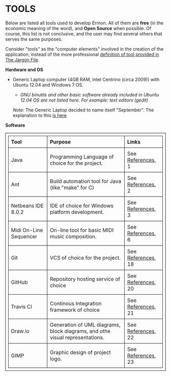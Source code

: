 TOOLS
=====

Below are listed all tools used to develop Ermon. All of them are __free__ 
(in the economic meaning of the word), and __Open Source__ when possible.
Of course, this list is not conclusive, and the user may find several others that serves the same purposes.

Consider "tools" as the "computer elements" involved in the creation of the application, instead
of the more professional [definition of tool provided in The Jargon File](http://catb.org/jargon/html/T/tool.html).

**Hardware and OS**
- Generic Laptop computer (4GB RAM, Intel Centrino (circa 2009)) with Ubuntu 12.04 and Windows 7 OS.
    -    _GNU binutils and other basic software already included in Ubuntu 12.04 OS are not listed here.
	  For example: text editors (gedit)_

    _Note_: The Generic Laptop decided to name itself "September". The explanation to this [is here](https://github.com/amcajal/gsvmind)

**Software**
   
<style>
table, th, td {
    border: 1px solid black;
    text-align: left;
    padding: 8px;
}
</style>

<table style="width:100%">
    <tr>
        <th>Tool</th>
        <th>Purpose</th>
        <th>Links</th>
    </tr>
    <tr>
        <td>Java</td> 
        <td>Programming Language of choice for the project.</td>  
        <td>See <a href="https://github.com/amcajal/Ermon/wiki/References">References</a>, 1</td>
    </tr>
    <tr>
        <td>Ant</td> 
        <td>Build automation tool for Java (like "make" for C)</td>  
        <td>See <a href="https://github.com/amcajal/Ermon/wiki/References">References</a>, 2</td>
    </tr>
    <tr>
        <td>Netbeans IDE 8.0.2</td> 
        <td>IDE of choice for Windows platform development.</td>  
        <td>See <a href="https://github.com/amcajal/Ermon/wiki/References">References</a>, 3</td>
    </tr>
    <tr>
        <td>Midi On-Line Sequencer</td> 
        <td>On-line tool for basic MIDI music composition.</td>  
        <td>See <a href="https://github.com/amcajal/Ermon/wiki/References">References</a>, 6</td>
    </tr>
    <tr>
        <td>Git</td> 
        <td>VCS of choice for the project.</td>  
        <td>See <a href="https://github.com/amcajal/Ermon/wiki/References">References</a>, 18</td>
    </tr>
    <tr>
        <td>GitHub</td>
        <td>Repository hosting service of choice</td>
        <td>See <a href="https://github.com/amcajal/Ermon/wiki/References">References</a>, 20</td>  
    </tr>
    <tr>
        <td>Travis CI</td>  
        <td>Continous Integration framework of choice</td>
        <td>See <a href="https://github.com/amcajal/Ermon/wiki/References">References</a>, 21</td>    
    </tr>
    <tr>
        <td>Draw.io</td> 
        <td>Generation of UML diagrams, block diagrams, and othe visual representations.</td> 
        <td>See <a href="https://github.com/amcajal/Ermon/wiki/References">References</a>, 22</td>   
    </tr>
    <tr>
        <td>GIMP</td>
        <td>Graphic design of project logo.</td> 
        <td>See <a href="https://github.com/amcajal/Ermon/wiki/References">References</a>, 23</td> 
    </tr>
</table>
